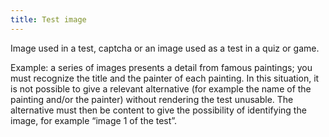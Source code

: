 ```yaml
---
title: Test image
---
```


Image used in a test, captcha or an image used as a test in a quiz or game.

Example: a series of images presents a detail from famous paintings; you must recognize the title and the painter of each painting. In this situation, it is not possible to give a relevant alternative (for example the name of the painting and/or the painter) without rendering the test unusable. The alternative must then be content to give the possibility of identifying the image, for example “image 1 of the test”.

